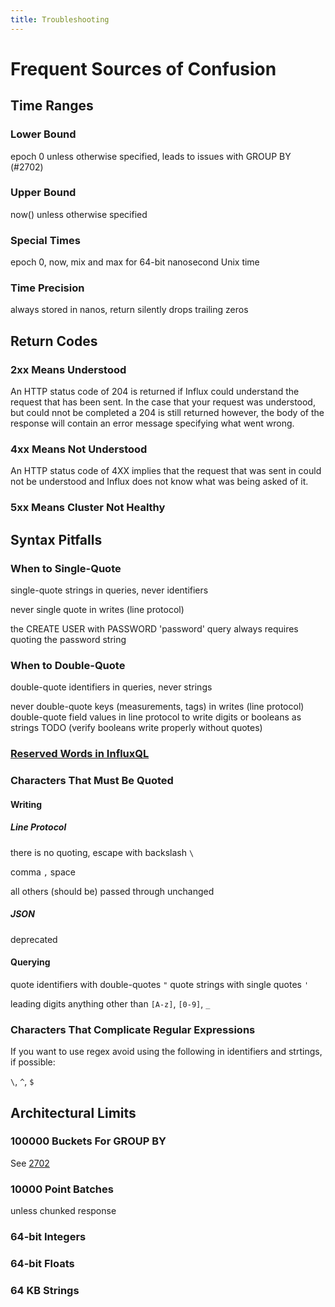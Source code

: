 ```yaml
---
title: Troubleshooting
---
```



# Frequent Sources of Confusion

## Time Ranges

### Lower Bound

epoch 0 unless otherwise specified, leads to issues with GROUP BY (#2702)

### Upper Bound

now() unless otherwise specified

### Special Times

epoch 0, now, mix and max for 64-bit nanosecond Unix time

### Time Precision

always stored in nanos, return silently drops trailing zeros

## Return Codes

### 2xx Means Understood
An HTTP status code of 204 is returned if Influx could understand the request that has been sent. In the case that your request was understood, but could nnot be completed a 204 is still returned however, the body of the response will contain an error message specifying what went wrong.

### 4xx Means Not Understood
An HTTP status code of 4XX implies that the request that was sent in could not be understood and Influx does not know what was being asked of it.

### 5xx Means Cluster Not Healthy

## Syntax Pitfalls

### When to Single-Quote

single-quote strings in queries, never identifiers

never single quote in writes (line protocol)

the CREATE USER with PASSWORD 'password' query always requires quoting the password string

### When to Double-Quote

double-quote identifiers in queries, never strings

never double-quote keys (measurements, tags) in writes (line protocol)
double-quote field values in line protocol to write digits or booleans as strings
TODO (verify booleans write properly without quotes)

### [Reserved Words in InfluxQL](https://github.com/influxdb/influxdb/blob/master/influxql/INFLUXQL.md#identifiers)


### Characters That Must Be Quoted

#### Writing

##### Line Protocol

there is no quoting, escape with backslash `\`

comma `,`
space ` `

all others (should be) passed through unchanged

##### JSON 

deprecated

#### Querying

quote identifiers with double-quotes `"`
quote strings with single quotes `'`

leading digits
anything other than `[A-z]`, `[0-9]`, `_`

### Characters That Complicate Regular Expressions

If you want to use regex avoid using the following in identifiers and strtings, if possible:

`\`, `^`, `$`

## Architectural Limits

### 100000 Buckets For GROUP BY

See [2702](https://github.com/influxdb/influxdb/issues/2702)

### 10000 Point Batches 

unless chunked response

### 64-bit Integers

### 64-bit Floats

### 64 KB Strings


